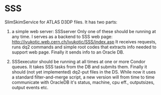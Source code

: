 SSS
===

SlimSkimService for ATLAS D3DP files.
It has two parts: 
1. a simple web server: SSSserver 
Only one of these should be running at any time. I serves as a backend to SSS web page:
http://ivukotic.web.cern.ch/ivukotic/SSS/index.asp
It receives requests, runs dq2 commands and simple root codes that extracts info needed to support web page.
Finally it sends info to an Oracle DB.

2. SSSexecutor
should be running at all times at one or more Condor queues. It takes SSS tasks from the DB and submits them.
Finally it should (not yet implemented) dq2-put files in the DS. 
While now it uses a standard filter-and-merge script, a new version will from time to time communicate with OracleDB it's status, machine, cpu eff., outputsizes, output events etc.
